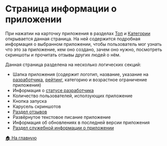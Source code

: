 # Страница информации о приложении
При нажатии на карточку приложения в разделах [Топ](/sections/top) и [Категории](/sections/categories) открывается данная страница. На ней содержится подробная информация о выбранном приложении, чтобы пользователь мог узнать что это за приложение, кем оно создано, зачем оно нужно, посмотреть скриншоты и прочитать отзывы других людей о нём.

Данная страница разделена на несколько логических секций:
* Шапка приложения (содержит логотип, название, указание на [разработчика](/features/developer), [рейтинг](/features/app/rating), категорию и возрастное ограничение приложения)
* Информация о [статусе разработчика](/features/developer/status)
* Количество пользователей, исползующих приложение
* Кнопка запуска
* Карусель скриншотов
* [Раздел отзывов](/features/app/reviews)
* Развёрнутое текстовое писание приложение
* Информация об обновлениях в последней версии приложения
* [Раздел служебной информации о приложении](/features/app/service-info)

[🏠 На главную](/README.md)
